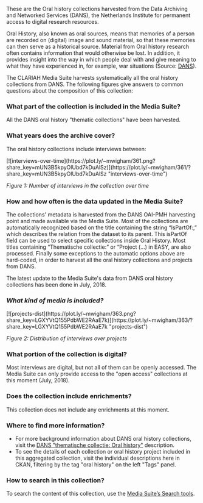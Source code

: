 These are the Oral history collections harvested from the Data Archiving and Networked Services (DANS), the Netherlands Institute for permanent access to digital research resources. 

Oral History, also known as oral sources, means that memories of a person are recorded on (digital) image and sound material, so that these memories can then serve as a historical source. Material from Oral history research often contains information that would otherwise be lost. In addition, it provides insight into the way in which people deal with and give meaning to what they have experienced in, for example, war situations (Source: [DANS](https://easy.dans.knaw.nl/ui/datasets/id/easy-dataset:50198)).

The CLARIAH Media Suite harvests systematically all the oral history collections from DANS. The following figures give answers to common questions about the composition of this collection:

### What part of the collection is included in the Media Suite?

All the DANS oral history "thematic collections" have been harvested.

### **What years does the archive cover?**

The oral history collections include interviews between: 

<div>[![interviews-over-time](https://plot.ly/~mwigham/361.png?share_key=mUN3B5kpyOlUbd7kDuAlSz)](https://plot.ly/~mwigham/361/?share_key=mUN3B5kpyOlUbd7kDuAlSz "interviews-over-time") </div>

*Figure 1: Number of interviews in the collection over time*

### How and how often is the data updated in the Media Suite?

The collections' metadata is harvested from the DANS OAI-PMH harvesting point and made available via the Media Suite. Most of the collections are automatically recognized based on the title containing the string “IsPartOf:,” which describes the relation from the dataset to its parent. This isPartOf field can be used to select specific collections inside Oral History. Most titles containing “Thematische collectie:” or “Project (...) in EASY, are also processed. Finally some exceptions to the automatic options above are hard-coded, in order to harvest all the oral history collections and projects from DANS.

The latest update to the Media Suite's data from DANS oral history collections has been done in July, 2018. 

### *What kind of media is included?*

<div>[![projects-dist](https://plot.ly/~mwigham/363.png?share_key=LGXYVtQ155PdbWE2RAaE7k)](https://plot.ly/~mwigham/363/?share_key=LGXYVtQ155PdbWE2RAaE7k "projects-dist") </div>

*Figure 2: Distribution of interviews over projects*

### **What portion of the collection is digital?**

Most interviews are digital, but not all of them can be openly accessed. The Media Suite can only provide access to the "open access" collections at this moment (July, 2018). 

### **Does the collection include enrichments?**

This collection does not include any enrichments at this moment.

### **Where to find more information**?

- For more background information about DANS oral history collections, visit the [DANS "thematische collectie: Oral history"](https://easy.dans.knaw.nl/ui/datasets/id/easy-dataset:50198) description.
- To see the details of each collection or oral history project included in this aggregated collection, visit the individual descriptions here in CKAN, filtering by the tag "oral history" on the left "Tags" panel.

### **How to search in this collection?**

To search the content of this collection, use the [Media Suite’s Search tools](http://mediasuite.clariah.nl/tools).